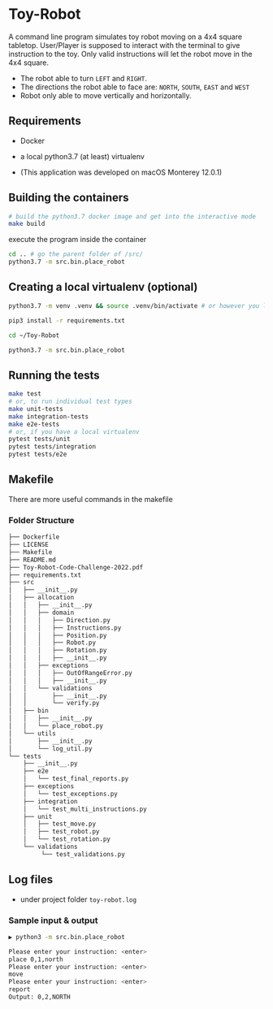 # Toy-Robot

A command line program simulates toy robot moving on a 4x4 square tabletop.
User/Player is supposed to interact with the terminal to give instruction to the toy.
Only valid instructions will let the robot move in the 4x4 square.

- The robot able to turn `LEFT` and `RIGHT`.
- The directions the robot able to face are: `NORTH`, `SOUTH`, `EAST` and `WEST`
- Robot only able to move vertically and horizontally.

## Requirements

- Docker
- a local python3.7 (at least) virtualenv

- (This application was developed on macOS Monterey 12.0.1)

## Building the containers

```bash
# build the python3.7 docker image and get into the interactive mode
make build
```
execute the program inside the container 
```bash
cd .. # go the parent folder of /src/
python3.7 -m src.bin.place_robot
```


## Creating a local virtualenv (optional)

```bash
python3.7 -m venv .venv && source .venv/bin/activate # or however you like to create virtualenvs

pip3 install -r requirements.txt

cd ~/Toy-Robot

python3.7 -m src.bin.place_robot
```

## Running the tests

```bash
make test
# or, to run individual test types
make unit-tests
make integration-tests
make e2e-tests
# or, if you have a local virtualenv
pytest tests/unit
pytest tests/integration
pytest tests/e2e
```

## Makefile

There are more useful commands in the makefile



### Folder Structure
```bash
├── Dockerfile
├── LICENSE
├── Makefile
├── README.md
├── Toy-Robot-Code-Challenge-2022.pdf
├── requirements.txt
├── src
│   ├── __init__.py
│   ├── allocation
│   │   ├── __init__.py
│   │   ├── domain
│   │   │   ├── Direction.py
│   │   │   ├── Instructions.py
│   │   │   ├── Position.py
│   │   │   ├── Robot.py
│   │   │   ├── Rotation.py
│   │   │   ├── __init__.py
│   │   ├── exceptions
│   │   │   ├── OutOfRangeError.py
│   │   │   ├── __init__.py
│   │   └── validations
│   │       ├── __init__.py
│   │       └── verify.py
│   ├── bin
│   │   ├── __init__.py
│   │   └── place_robot.py
│   └── utils
│       ├── __init__.py
│       └── log_util.py
└── tests
    ├── __init__.py
    ├── e2e
    │   └── test_final_reports.py
    ├── exceptions
    │   └── test_exceptions.py
    ├── integration
    │   └── test_multi_instructions.py
    ├── unit
    │   ├── test_move.py
    │   ├── test_robot.py
    │   └── test_rotation.py
    └── validations
         └── test_validations.py
```

## Log files
- under project folder `toy-robot.log`

### Sample input & output
```bash
▶ python3 -m src.bin.place_robot

Please enter your instruction: <enter>
place 0,1,north
Please enter your instruction: <enter>
move
Please enter your instruction: <enter>
report
Output: 0,2,NORTH


```
